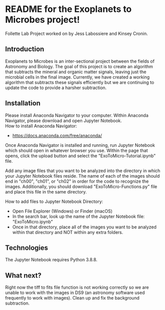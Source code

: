 # README for the Exoplanets to Microbes project!

Follette Lab Project worked on by Jess Labossiere and Kinsey Cronin.

## Introduction
Exoplanets to Microbes is an inter-sectional project between the fields of Astronomy and Biology. The goal of this project is to create an algorithm that subtracts the mineral and organic matter signals, leaving just the microbial cells in the final image. Currently, we have created a working algorithm that subtracts these signals efficiently but we are continuing to update the code to provide a harsher subtraction.

## Installation
Please install Anaconda Navigator to your computer. Within Anaconda Navigator, please download and open Jupyter Notebook.  
How to install Anaconda Navigator:
- https://docs.anaconda.com/free/anaconda/

Once Anaconda Navigator is installed and running, run Jupyter Notebook which should open in whatever browser you use. Within the page that opens, click the upload button and select the "ExoToMicro-Tutorial.ipynb" file.  

Add any image files that you want to be analyzed into the directory in which your Jupyter Notebook files reside. The name of each of the images should end in "ch00", "ch01", or "ch02" in order for the code to recognize the images. Additionally, you should download "ExoToMicro-Functions.py" file and place this file in the same directory.  

How to add files to Jupyter Notebook Directory:
- Open File Explorer (Windows) or Finder (macOS)
- In the search bar, look up the name of the Jupyter Notebook file: "ExoToMicro.ipynb"
- Once in that directory, place all of the images you want to be analyzed within that directory and NOT within any extra folders.  


## Technologies
The Jupyter Notebook requires Python 3.8.8.

## What next?  
Right now the tiff to fits file function is not working correctly so we are unable to work with the images in DS9 (an astronomy software used frequently to work with images). 
Clean up and fix the background subtraction. 


